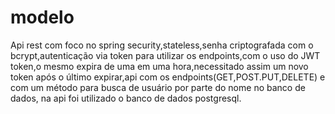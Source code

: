 # modelo
Api rest com foco no spring security,stateless,senha criptografada com o bcrypt,autenticação via token para utilizar 
os endpoints,com o uso do JWT token,o mesmo expira de uma em uma hora,necessitado assim um novo token após o 
último expirar,api com os endpoints(GET,POST.PUT,DELETE) e com um método para busca de usuário por parte do nome
no banco de dados, na api foi utilizado o banco de dados postgresql.
